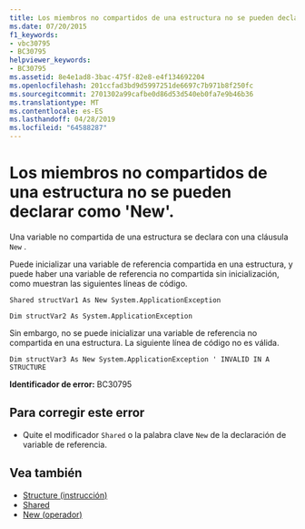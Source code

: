 ```yaml
---
title: Los miembros no compartidos de una estructura no se pueden declarar como 'New'.
ms.date: 07/20/2015
f1_keywords:
- vbc30795
- BC30795
helpviewer_keywords:
- BC30795
ms.assetid: 8e4e1ad8-3bac-475f-82e8-e4f134692204
ms.openlocfilehash: 201ccfad3bd9d5997251de6697c7b971b8f250fc
ms.sourcegitcommit: 2701302a99cafbe0d86d53d540eb0fa7e9b46b36
ms.translationtype: MT
ms.contentlocale: es-ES
ms.lasthandoff: 04/28/2019
ms.locfileid: "64588287"
---
```

# <a name="non-shared-members-in-a-structure-cannot-be-declared-new"></a>Los miembros no compartidos de una estructura no se pueden declarar como 'New'.
Una variable no compartida de una estructura se declara con una cláusula `New` .  
  
 Puede inicializar una variable de referencia compartida en una estructura, y puede haber una variable de referencia no compartida sin inicialización, como muestran las siguientes líneas de código.  
  
 `Shared structVar1 As New System.ApplicationException`  
  
 `Dim structVar2 As System.ApplicationException`  
  
 Sin embargo, no se puede inicializar una variable de referencia no compartida en una estructura. La siguiente línea de código no es válida.  
  
 `Dim structVar3 As New System.ApplicationException ' INVALID IN A STRUCTURE`  
  
 **Identificador de error:** BC30795  
  
## <a name="to-correct-this-error"></a>Para corregir este error  
  
- Quite el modificador `Shared` o la palabra clave `New` de la declaración de variable de referencia.  
  
## <a name="see-also"></a>Vea también

- [Structure (instrucción)](../../visual-basic/language-reference/statements/structure-statement.md)
- [Shared](../../visual-basic/language-reference/modifiers/shared.md)
- [New (operador)](../../visual-basic/language-reference/operators/new-operator.md)
